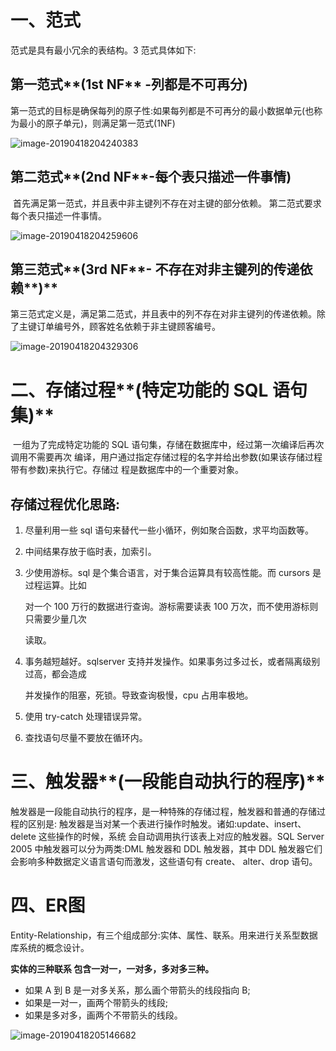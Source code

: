# 一、范式

范式是具有最小冗余的表结构。3 范式具体如下:

## 第一范式**(1st NF** -列都是不可再分) 

​	第一范式的目标是确保每列的原子性:如果每列都是不可再分的最小数据单元(也称为最小的原子单元)，则满足第一范式(1NF) 

![image-20190418204240383](https://raw.githubusercontent.com/JDawnF/learning_note/master/images/image-20190418204240383.png)

## 第二范式**(2nd NF**-每个表只描述一件事情)

​	首先满足第一范式，并且表中非主键列不存在对主键的部分依赖。 第二范式要求每个表只描述一件事情。

![image-20190418204259606](https://raw.githubusercontent.com/JDawnF/learning_note/master/images/image-20190418204259606.png)

## 第三范式**(3rd NF**- 不存在对非主键列的传递依赖**)**

​	第三范式定义是，满足第二范式，并且表中的列不存在对非主键列的传递依赖。除了主键订单编号外，顾客姓名依赖于非主键顾客编号。

![image-20190418204329306](https://raw.githubusercontent.com/JDawnF/learning_note/master/images/image-20190418204329306.png)

# 二、存储过程**(**特定功能的 **SQL** 语句集**)** 

​	一组为了完成特定功能的 SQL 语句集，存储在数据库中，经过第一次编译后再次调用不需要再次 编译，用户通过指定存储过程的名字并给出参数(如果该存储过程带有参数)来执行它。存储过 程是数据库中的一个重要对象。 

## 存储过程优化思路: 

1. 尽量利用一些 sql 语句来替代一些小循环，例如聚合函数，求平均函数等。 

2. 中间结果存放于临时表，加索引。 

3. 少使用游标。sql 是个集合语言，对于集合运算具有较高性能。而 cursors 是过程运算。比如 

   对一个 100 万行的数据进行查询。游标需要读表 100 万次，而不使用游标则只需要少量几次 

   读取。 

4. 事务越短越好。sqlserver 支持并发操作。如果事务过多过长，或者隔离级别过高，都会造成 

   并发操作的阻塞，死锁。导致查询极慢，cpu 占用率极地。 

5. 使用 try-catch 处理错误异常。 

6. 查找语句尽量不要放在循环内。 

# 三、触发器**(**一段能自动执行的程序**)** 

​	触发器是一段能自动执行的程序，是一种特殊的存储过程，触发器和普通的存储过程的区别是: 触发器是当对某一个表进行操作时触发。诸如:update、insert、delete 这些操作的时候，系统 会自动调用执行该表上对应的触发器。SQL Server 2005 中触发器可以分为两类:DML 触发器和 DDL 触发器，其中 DDL 触发器它们会影响多种数据定义语言语句而激发，这些语句有 create、 alter、drop 语句。 

# 四、ER图

Entity-Relationship，有三个组成部分:实体、属性、联系。用来进行关系型数据库系统的概念设计。

**实体的三种联系 包含一对一，一对多，多对多三种。** 

- 如果 A 到 B 是一对多关系，那么画个带箭头的线段指向 B; 
- 如果是一对一，画两个带箭头的线段; 
- 如果是多对多，画两个不带箭头的线段。 

![image-20190418205146682](https://raw.githubusercontent.com/JDawnF/learning_note/master/images/image-20190418205146682.png)